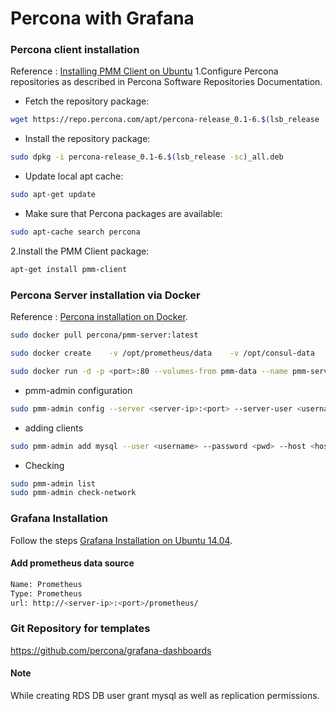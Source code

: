 # Percona with Grafana
### Percona client installation
Reference : [Installing PMM Client on Ubuntu](https://www.percona.com/doc/percona-monitoring-and-management/deploy/client/apt.html#install-client-apt)
1.Configure Percona repositories as described in Percona Software Repositories Documentation.
- Fetch the repository package:
```sh
wget https://repo.percona.com/apt/percona-release_0.1-6.$(lsb_release -sc)_all.deb
```
- Install the repository package:
```sh
sudo dpkg -i percona-release_0.1-6.$(lsb_release -sc)_all.deb
```
- Update local apt cache:
```sh
sudo apt-get update
```
- Make sure that Percona packages are available:
```sh
sudo apt-cache search percona
```

2.Install the PMM Client package:
```sh
apt-get install pmm-client
```

### Percona Server installation via Docker
Reference : [Percona installation on Docker](https://www.percona.com/doc/percona-monitoring-and-management/deploy/server/docker.html).

```sh
sudo docker pull percona/pmm-server:latest
```
```sh
sudo docker create    -v /opt/prometheus/data    -v /opt/consul-data    -v /var/lib/mysql    -v /var/lib/grafana    --name pmm-data    percona/pmm-server:latest /bin/true
```
```sh
sudo docker run -d -p <port>:80 --volumes-from pmm-data --name pmm-server -e SERVER_USER=<username> -e SERVER_PASSWORD=<pwd> -e METRICS_MEMORY=131072 -e METRICS_RESOLUTION=5s --restart always percona/pmm-server:latest
```
- pmm-admin configuration
```sh
sudo pmm-admin config --server <server-ip>:<port> --server-user <username> --server-password <pwd>
```
- adding clients
```sh
sudo pmm-admin add mysql --user <username> --password <pwd> --host <hostname> <alias>
```
- Checking
```sh
sudo pmm-admin list
sudo pmm-admin check-network
```
### Grafana Installation
Follow the steps  [Grafana Installation on Ubuntu 14.04](http://docs.grafana.org/installation/debian/).

#### Add prometheus data source
```sh
Name: Prometheus
Type: Prometheus
url: http://<server-ip>:<port>/prometheus/
```
### Git Repository for templates
https://github.com/percona/grafana-dashboards
#### Note
While creating RDS DB user grant mysql as well as replication permissions.
